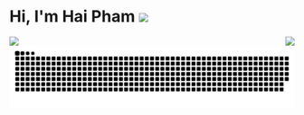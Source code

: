 # Hi, I'm Hai Pham <img src="https://i.ibb.co/HBrBTjZ/weirdchamp.gif" />

<p>
  <picture>
    <source align="left" media="(prefers-color-scheme: dark)" srcset="https://github-readme-stats.vercel.app/api/top-langs/?username=haipham22&hide=html&langs_count=8&show_icons=true&locale=en&layout=compact&theme=dark" />
    <source align="left" media="(prefers-color-scheme: light)" srcset="https://github-readme-stats.vercel.app/api/top-langs/?username=haipham22&hide=html&langs_count=8&show_icons=true&locale=en&layout=compact" />
    <img align="left" src="https://github-readme-stats.vercel.app/api/top-langs/?username=haipham22&langs_count=8&show_icons=true&locale=en&layout=compact" />
  </picture>

  <picture>
    <source align="right" media="(prefers-color-scheme: dark)" srcset="https://github-readme-stats.vercel.app/api?username=haipham22&show_icons=true&count_private=true&show_icons=true&theme=dark" />
    <source align="right" media="(prefers-color-scheme: light)" srcset="https://github-readme-stats.vercel.app/api?username=haipham22&show_icons=true&count_private=true&show_icons=true" />
    <img align="right" src="https://github-readme-stats.vercel.app/api?username=haipham22&show_icons=true&count_private=true&show_icons=true" />
  </picture>



</p>

<picture>
  <source media="(prefers-color-scheme: dark)" srcset="https://raw.githubusercontent.com/haipham22/haipham22/output/github-snake-dark.svg" />
  <source media="(prefers-color-scheme: light)" srcset="https://raw.githubusercontent.com/haipham22/haipham22/output/github-snake.svg" />
  <img alt="github-snake" src="https://raw.githubusercontent.com/haipham22/haipham22/output/github-snake.svg" />
</picture>